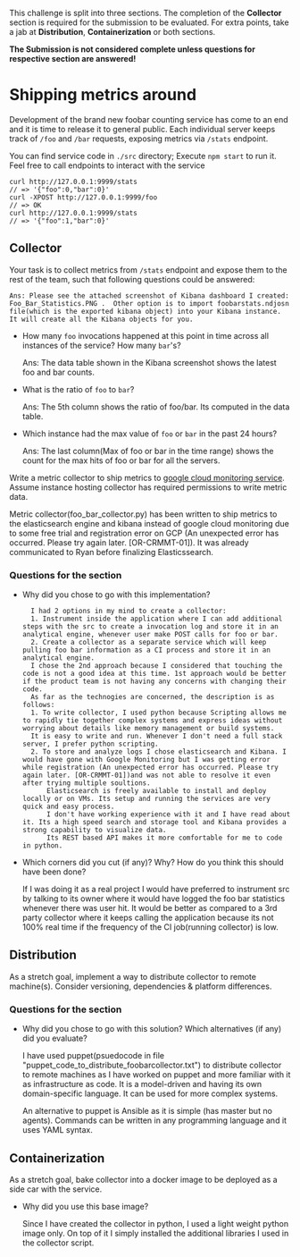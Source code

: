 This challenge is split into three sections. The completion of the **Collector** section is required for the submission to be evaluated. For extra points, take a jab at **Distribution**, **Containerization** or both sections. 

**The Submission is not considered complete unless questions for respective section are answered!**

# Shipping metrics around

Development of the brand new foobar counting service has come to an end and it is time to release it to general public. 
Each individual server keeps track of `/foo` and `/bar`	requests, exposing metrics via `/stats` endpoint.

You can find service code in `./src` directory; Execute `npm start` to run it.   
Feel free to call endpoints to interact with the service 
```
curl http://127.0.0.1:9999/stats
// => '{"foo":0,"bar":0}'
curl -XPOST http://127.0.0.1:9999/foo
// => OK
curl http://127.0.0.1:9999/stats
// => '{"foo":1,"bar":0}'
```

## Collector 

Your task is to collect metrics from `/stats` endpoint and expose them to the rest of the team, such that following questions could be answered:

    Ans: Please see the attached screenshot of Kibana dashboard I created: Foo_Bar_Statistics.PNG .  Other option is to import foobarstats.ndjosn file(which is the exported kibana object) into your Kibana instance. It will create all the Kibana objects for you.

- How many `foo` invocations happened at this point in time across all instances of the service? How many `bar`'s?

	Ans: The data table shown in the Kibana screenshot shows the latest foo and bar counts.

- What is the ratio of `foo` to `bar`?

	Ans: The 5th column shows the ratio of foo/bar. Its computed in the data table.

- Which instance had the max value of `foo` or `bar` in the past 24 hours?

	Ans: The last column(Max of foo or bar in the time range) shows the count for the max hits of foo or bar for all the servers.

Write a metric collector to ship metrics to [google cloud monitoring service](https://cloud.google.com/monitoring). Assume instance hosting collector has required permissions to write metric data. 

Metric collector(foo_bar_collector.py) has been written to ship metrics to the elasticsearch engine and kibana instead of google cloud monitoring due to some free trial and registration error on GCP (An unexpected error has occurred. Please try again later. [OR-CRMMT-01]). It was already communicated to Ryan before finalizing Elasticssearch.

### Questions for the section

- Why did you chose to go with this implementation?

		I had 2 options in my mind to create a collector:
		1. Instrument inside the application where I can add additional steps with the src to create a invocation log and store it in an analytical engine, whenever user make POST calls for foo or bar.
		2. Create a collector as a separate service which will keep pulling foo bar information as a CI process and store it in an analytical engine.
		I chose the 2nd approach because I considered that touching the code is not a good idea at this time. 1st approach would be better if the product team is not having any concerns with changing their code.
		As far as the technogies are concerned, the description is as follows:
		1. To write collector, I used python because Scripting allows me to rapidly tie together complex systems and express ideas without worrying about details like memory management or build systems.
		It is easy to write and run. Whenever I don't need a full stack server, I prefer python scripting. 
		2. To store and analyze logs I chose elasticsearch and Kibana. I would have gone with Google Monitoring but I was getting error while registration (An unexpected error has occurred. Please try again later. [OR-CRMMT-01])and was not able to resolve it even after trying multiple soultions.
			Elasticsearch is freely available to install and deploy locally or on VMs. Its setup and running the services are very quick and easy process.
			I don't have working experience with it and I have read about it. Its a high speed search and storage tool and Kibana provides a strong capability to visualize data. 
			Its REST based API makes it more comfortable for me to code in python.
		
- Which corners did you cut (if any)? Why? How do you think this should have been done?

	If I was doing it as a real project I would have preferred to instrument src by talking to its owner where it would have logged the foo bar statistics whenever there was user hit.
	It would be better as compared to a 3rd party collector where it keeps calling the application because its not 100% real time if the frequency of the CI job(running collector) is low.

## Distribution 

As a stretch goal, implement a way to distribute collector to remote machine(s). Consider versioning, dependencies & platform differences. 

### Questions for the section

- Why did you chose to go with this solution? Which alternatives (if any) did you evaluate?

    I have used puppet(psuedocode in file "puppet_code_to_distribute_foobarcollector.txt") to distribute collector to remote machines as I have worked on puppet and more familiar with it as infrastructure as code. It is a model-driven and having its own domain-specific language. It can be used for more complex systems.

    An alternative to puppet is Ansible as it is simple (has master but no agents). Commands can be written in any programming language and it uses YAML syntax.

## Containerization

As a stretch goal, bake collector into a docker image to be deployed as a side car with the service.  

- Why did you use this base image?
    
	Since I have created the collector in python, I used a light weight python image only. On top of it I simply installed the additional libraries I used in the collector script.
